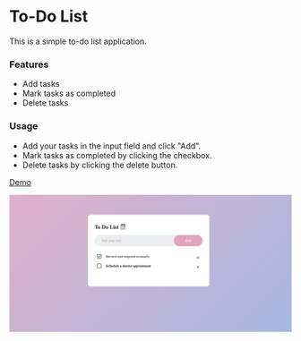 # To-Do List

This is a simple to-do list application.

### Features
- Add tasks
- Mark tasks as completed
- Delete tasks

### Usage
- Add your tasks in the input field and click "Add".
- Mark tasks as completed by clicking the checkbox.
- Delete tasks by clicking the delete button.

[Demo](https://profound-baklava-0b1927.netlify.app/)

![Screenshot of My To-Do List Site](ss.png)
